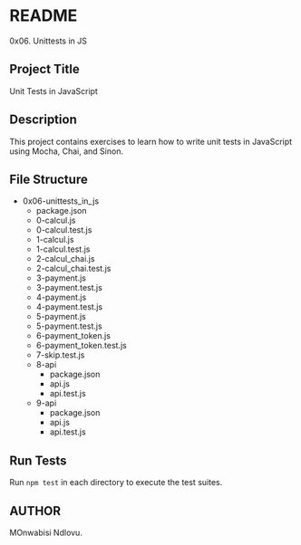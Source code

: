 # README
0x06. Unittests in JS
## Project Title

Unit Tests in JavaScript

## Description

This project contains exercises to learn how to write unit tests in JavaScript using Mocha, Chai, and Sinon.

## File Structure

* 0x06-unittests_in_js
	+ package.json
	+ 0-calcul.js
	+ 0-calcul.test.js
	+ 1-calcul.js
	+ 1-calcul.test.js
	+ 2-calcul_chai.js
	+ 2-calcul_chai.test.js
	+ 3-payment.js
	+ 3-payment.test.js
	+ 4-payment.js
	+ 4-payment.test.js
	+ 5-payment.js
	+ 5-payment.test.js
	+ 6-payment_token.js
	+ 6-payment_token.test.js
	+ 7-skip.test.js
	+ 8-api
		- package.json
		- api.js
		- api.test.js
	+ 9-api
		- package.json
		- api.js
		- api.test.js

## Run Tests

Run `npm test` in each directory to execute the test suites.

## AUTHOR 
MOnwabisi Ndlovu.
